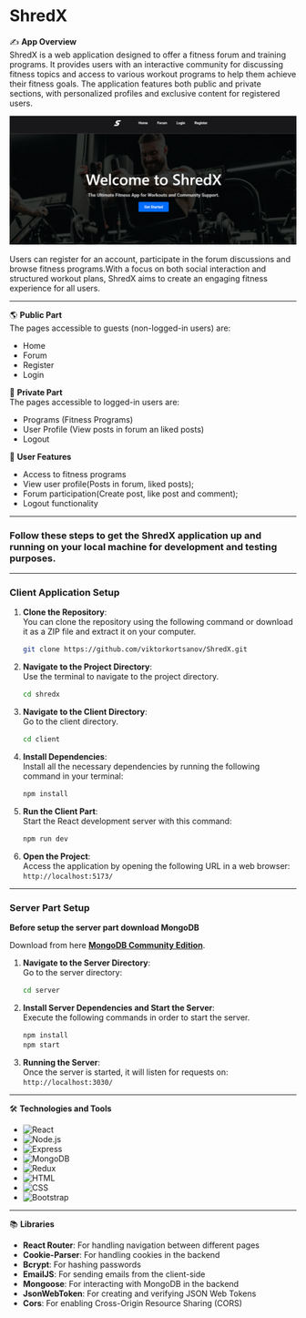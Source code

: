 
# ShredX

✍️ **App Overview**  
ShredX is a web application designed to offer a fitness forum and training programs. It provides users with an interactive community for discussing fitness topics and access to various workout programs to help them achieve their fitness goals. The application features both public and private sections, with personalized profiles and exclusive content for registered users.

![](./client/public/images/shredx-main.png)

Users can register for an account, participate in the forum discussions and browse fitness programs.With a focus on both social interaction and structured workout plans, ShredX aims to create an engaging fitness experience for all users.

---

🌎 **Public Part**  
The pages accessible to guests (non-logged-in users) are:
- Home
- Forum
- Register
- Login

👤 **Private Part**  
The pages accessible to logged-in users are:
- Programs (Fitness Programs)
- User Profile (View posts in forum an liked posts)
- Logout

🧑 **User Features**  
- Access to fitness programs
- View user profile(Posts in forum, liked posts);
- Forum participation(Create post, like post and comment);
- Logout functionality

---
### Follow these steps to get the ShredX application up and running on your local machine for development and testing purposes.
---

### **Client Application Setup**

1. **Clone the Repository**:  
   You can clone the repository using the following command or download it as a ZIP file and extract it on your computer.

   ```bash
   git clone https://github.com/viktorkortsanov/ShredX.git
   ```

2. **Navigate to the Project Directory**:  
   Use the terminal to navigate to the project directory.

   ```bash
   cd shredx
   ```

3. **Navigate to the Client Directory**:  
   Go to the client directory.

   ```bash
   cd client
   ```

4. **Install Dependencies**:  
   Install all the necessary dependencies by running the following command in your terminal:

   ```bash
   npm install
   ```

5. **Run the Client Part**:  
   Start the React development server with this command:

   ```bash
   npm run dev
   ```

6. **Open the Project**:  
   Access the application by opening the following URL in a web browser:  
   `http://localhost:5173/`

---

### **Server Part Setup**

**Before setup the server part download MongoDB**

Download from here **[MongoDB Community Edition](https://www.mongodb.com/try/download/community)**.

1. **Navigate to the Server Directory**:  
   Go to the server directory:

   ```bash
   cd server
   ```

2. **Install Server Dependencies and Start the Server**:  
   Execute the following commands in order to start the server.

   ```bash
   npm install
   npm start
   ```

3. **Running the Server**:  
   Once the server is started, it will listen for requests on:  
   `http://localhost:3030/`

---

🛠️ **Technologies and Tools**
- ![React](https://img.shields.io/badge/React-%2320232a.svg?style=flat&logo=react&logoColor=%2361DAFB)
- ![Node.js](https://img.shields.io/badge/Node.js-%23339933.svg?style=flat&logo=node.js&logoColor=white)
- ![Express](https://img.shields.io/badge/Express-%23404d59.svg?style=flat&logo=express&logoColor=white)
- ![MongoDB](https://img.shields.io/badge/MongoDB-%233F9B3D.svg?style=flat&logo=mongodb&logoColor=white)
- ![Redux](https://img.shields.io/badge/Redux-%2320232a.svg?style=flat&logo=redux&logoColor=%2361DAFB)
- ![HTML](https://img.shields.io/badge/HTML-%23E34F26.svg?style=flat&logo=html5&logoColor=white)
- ![CSS](https://img.shields.io/badge/CSS-%231572B6.svg?style=flat&logo=css3&logoColor=white)
- ![Bootstrap](https://img.shields.io/badge/Bootstrap-%23563D7C.svg?style=flat&logo=bootstrap&logoColor=white)

---

📚 **Libraries**
- **React Router**: For handling navigation between different pages
- **Cookie-Parser**: For handling cookies in the backend
- **Bcrypt**: For hashing passwords
- **EmailJS**: For sending emails from the client-side
- **Mongoose**: For interacting with MongoDB in the backend
- **JsonWebToken**: For creating and verifying JSON Web Tokens
- **Cors**: For enabling Cross-Origin Resource Sharing (CORS)